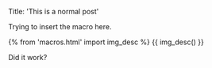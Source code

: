 Title: 'This is a normal post'

Trying to insert the macro here.

 {% from 'macros.html' import img_desc %}
 {{ img_desc() }}

Did it work?